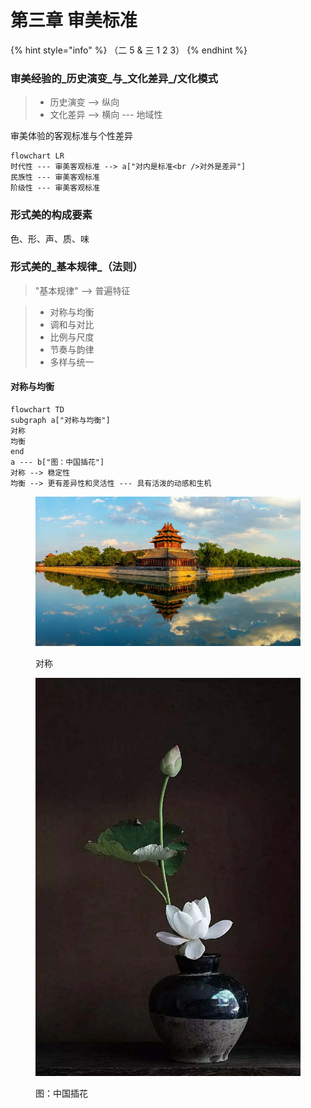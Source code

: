 # 第三章 审美标准

{% hint style="info" %}
（二 5 & 三 1 2 3）
{% endhint %}

### 审美经验的_历史演变_与_文化差异_/文化模式

> * 历史演变 --> 纵向
> * 文化差异 --> 横向 --- 地域性

审美体验的客观标准与个性差异

```mermaid
flowchart LR
时代性 --- 审美客观标准 --> a["对内是标准<br />对外是差异"]
民族性 --- 审美客观标准
阶级性 --- 审美客观标准
```

### 形式美的构成要素

色、形、声、质、味

### 形式美的_基本规律_（法则）

> "基本规律" --> 普遍特征

> * 对称与均衡
> * 调和与对比
> * 比例与尺度
> * 节奏与韵律
> * 多样与统一

#### 对称与均衡

```mermaid
flowchart TD
subgraph a["对称与均衡"]
对称
均衡
end
a --- b["图：中国插花"]
对称 --> 稳定性
均衡 --> 更有差异性和灵活性 --- 具有活泼的动感和生机
```

<figure><img src="../.gitbook/assets/对称.jpg" alt=""><figcaption><p>对称</p></figcaption></figure>

<figure><img src="../.gitbook/assets/中国插花.jpg" alt=""><figcaption><p>图：中国插花</p></figcaption></figure>
